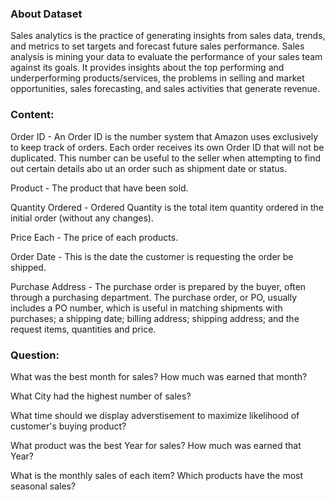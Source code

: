 ### About Dataset
Sales analytics is the practice of generating insights from sales data, trends, and metrics to set targets and forecast future sales performance. Sales analysis is mining your data to evaluate the performance of your sales team against its goals. It provides insights about the top performing and underperforming products/services, the problems in selling and market opportunities, sales forecasting, and sales activities that generate revenue.

### Content:

Order ID - An Order ID is the number system that Amazon uses exclusively to keep track of orders. Each order receives its own Order ID that will not be duplicated. This number can be useful to the seller when attempting to find out certain details abo ut an order such as shipment date or status.<space><space>

Product - The product that have been sold.<space><space>

Quantity Ordered - Ordered Quantity is the total item quantity ordered in the initial order (without any changes).<space><space>

Price Each - The price of each products.<space><space>

Order Date - This is the date the customer is requesting the order be shipped.<space><space>

Purchase Address - The purchase order is prepared by the buyer, often through a purchasing department.<space><space>
The purchase order, or PO, usually includes a PO number, which is useful in matching shipments with purchases; a shipping date; billing address; shipping address; and the request items, quantities and price.

### Question:

What was the best month for sales? How much was earned that month?<space><space>

What City had the highest number of sales?<space><space>

What time should we display adverstisement to maximize likelihood of customer's buying product?<space><space>

What product was the best Year for sales? How much was earned that Year?<space><space>

What is the monthly sales of each item? Which products have the most seasonal sales?<space><space>